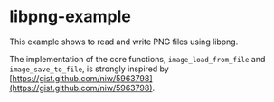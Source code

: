 # libpng-example

This example shows to read and write PNG files using libpng.

The implementation of the core functions, `image_load_from_file` and `image_save_to_file`, 
is strongly inspired by [https://gist.github.com/niw/5963798](https://gist.github.com/niw/5963798).
